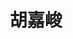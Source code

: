---
# Display name 
title: 胡嘉峻

weight: 5
# Is this the primary user of the site?
superuser: no

# Role/position/tagline
role: 碩士生 
user_groups: ["MS"]

# Organizations/Affiliations to show in About widget
organizations:
- name: 國立陽明交通大學
  url: https://www.nycu.edu.tw/

# Short bio (displayed in user profile at end of posts)
bio: 

# Interests to show in About widget
interests:
 - 量子最佳化
 - 機器學習
 

# Education to show in About widget
# Job


---